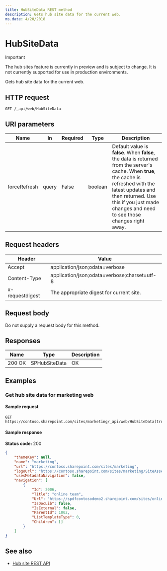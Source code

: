 ```yaml
---
title: HubSiteData REST method
description: Gets hub site data for the current web.
ms.date: 4/20/2018
---
```


# HubSiteData

> [!IMPORTANT]
> The hub sites feature is currently in preview and is subject to change. It is not currently supported for use in production environments.

Gets hub site data for the current web.

## HTTP request

```HTTP
GET /_api/web/HubSiteData
```

## URI parameters

|Name |In |Required|Type|Description|
|-----|---|--------|----|-----------|
|forceRefresh|query|False|boolean|Default value is **false**. When **false**, the data is returned from the server's cache. When **true**, the cache is refreshed with the latest updates and then returned. Use this if you just made changes and need to see those changes right away.|

## Request headers

| Header | Value |
|--------|-------|
|Accept|application/json;odata=verbose|
|Content-Type|application/json;odata=verbose;charset=utf-8|
|x-requestdigest|The appropriate digest for current site.|

## Request body

Do not supply a request body for this method.

## Responses

| Name   | Type  | Description|
|--------|-------|------------|
|200 OK|SPHubSiteData |OK|

## Examples

### Get hub site data for marketing web

#### Sample request

```HTTP
GET
https://contoso.sharepoint.com/sites/marketing/_api/web/HubSiteData(true)
```

#### Sample response

**Status code:** 200

```JSON
{
	"themeKey": null,
	"name": "marketing",
	"url": "https://contoso.sharepoint.com/sites/marketing",
	"logoUrl": "https://contoso.sharepoint.com/sites/marketing/SiteAssets/__hubLogo.jpg",
	"usesMetadataNavigation": false,
	"navigation": [
		{
			"Id": 2006,
			"Title": "online team",
			"Url": "https://spdfcontosodemo2.sharepoint.com/sites/online-advertising",
			"IsDocLib": false,
			"IsExternal": false,
			"ParentId": 1002,
			"ListTemplateType": 0,
			"Children": []
		}
	]
}
```

## See also

- [Hub site REST API](hub-site-rest-api.md)